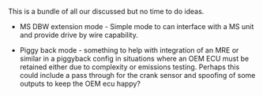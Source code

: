 This is a bundle of all our discussed but no time to do ideas.

- MS DBW extension mode - Simple mode to can interface with a MS unit and provide drive by wire capability. 

- Piggy back mode - something to help with integration of an MRE or similar in a piggyback config in situations where an OEM ECU must be retained either due to complexity or emissions testing. 
Perhaps this could include a pass through for the crank sensor and spoofing of some outputs to keep the OEM ecu happy?  
